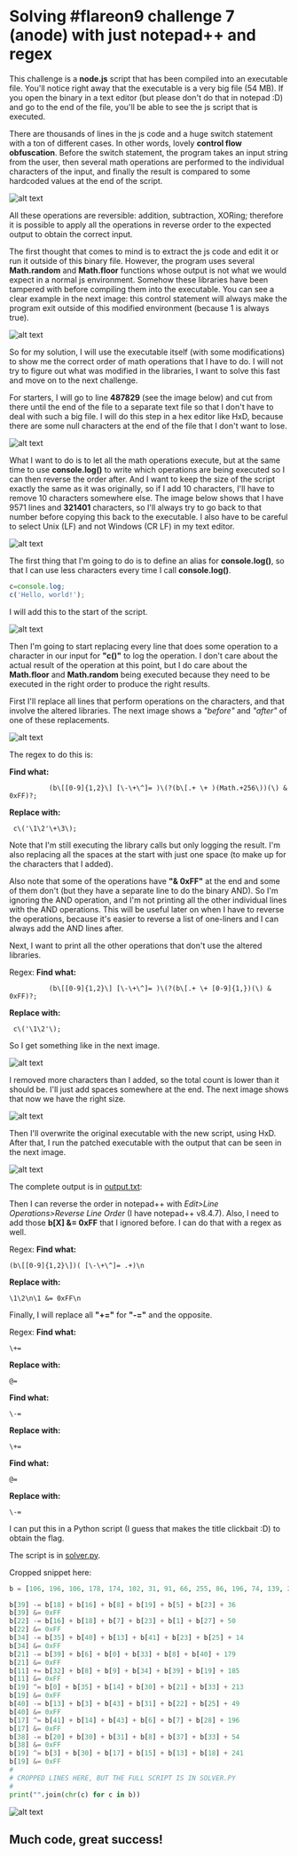 # Solving #flareon9 challenge 7 (anode) with just notepad++ and regex

This challenge is a **node.js** script that has been compiled into an executable file. You'll notice right away that the executable is a very big file (54 MB). If you open the binary in a text editor (but please don't do that in notepad :D) and go to the end of the file, you'll be able to see the js script that is executed.

There are thousands of lines in the js code and a huge switch statement with a ton of different cases. In other words, lovely **control flow obfuscation**. Before the switch statement, the program takes an input string from the user, then several math operations are performed to the individual characters of the input, and finally the result is compared to some hardcoded values at the end of the script.

![alt text](https://github.com/pr0li/flareon9writeup/blob/main/challenge7/img/01.png "First look at the script at the end of the binary file")

All these operations are reversible: addition, subtraction, XORing; therefore it is possible to apply all the operations in reverse order to the expected output to obtain the correct input.

The first thought that comes to mind is to extract the js code and edit it or run it outside of this binary file. However, the program uses several **Math.random** and **Math.floor** functions whose output is not what we would expect in a normal js environment. Somehow these libraries have been tampered with before compiling them into the executable. You can see a clear example in the next image: this control statement will always make the program exit outside of this modified environment (because 1 is always true).

![alt text](https://github.com/pr0li/flareon9writeup/blob/main/challenge7/img/02.png "Example of a control statement with altered result")

So for my solution, I will use the executable itself (with some modifications) to show me the correct order of math operations that I have to do. I will not try to figure out what was modified in the libraries, I want to solve this fast and move on to the next challenge.

For starters, I will go to line **487829** (see the image below) and cut from there until the end of the file to a separate text file so that I don't have to deal with such a big file. I will do this step in a hex editor like HxD, because there are some null characters at the end of the file that I don't want to lose.

![alt text](https://github.com/pr0li/flareon9writeup/blob/main/challenge7/img/03.png "Start of the script where we will do replacements")

What I want to do is to let all the math operations execute, but at the same time to use **console.log()** to write which operations are being executed so I can then reverse the order after. And I want to keep the size of the script exactly the same as it was originally, so if I add 10 characters, I'll have to remove 10 characters somewhere else. The image below shows that I have 9571 lines and **321401** characters, so I'll always try to go back to that number before copying this back to the executable. I also have to be careful to select Unix (LF) and not Windows (CR LF) in my text editor.

![alt text](https://github.com/pr0li/flareon9writeup/blob/main/challenge7/img/04.png "Original size of the script")

The first thing that I'm going to do is to define an alias for **console.log()**, so that I can use less characters every time I call **console.log()**.

```javascript
c=console.log;
c('Hello, world!');
```

I will add this to the start of the script.

![alt text](https://github.com/pr0li/flareon9writeup/blob/main/challenge7/img/05.png "Added alias for console.log to the script")

Then I'm going to start replacing every line that does some operation to a character in our input for **"c()"** to log the operation. I don't care about the actual result of the operation at this point, but I do care about the **Math.floor** and **Math.random** being executed because they need to be executed in the right order to produce the right results.

First I'll replace all lines that perform operations on the characters, and that involve the altered libraries. The next image shows a *"before"* and *"after"* of one of these replacements.

![alt text](https://github.com/pr0li/flareon9writeup/blob/main/challenge7/img/06.png "Before and after the replaced lines")

The regex to do this is:

**Find what:**
```
          (b\[[0-9]{1,2}\] [\-\+\^]= )\(?(b\[.+ \+ )(Math.+256\))(\) & 0xFF)?;
```
**Replace with:**
```
 c\('\1\2'\+\3\);
```
Note that I'm still executing the library calls but only logging the result. I'm also replacing all the spaces at the start with just one space (to make up for the characters that I added).

Also note that some of the operations have **"& 0xFF"** at the end and some of them don't (but they have a separate line to do the binary AND). So I'm ignoring the AND operation, and I'm not printing all the other individual lines with the AND operations. This will be useful later on when I have to reverse the operations, because it's easier to reverse a list of one-liners and I can always add the AND lines after.

Next, I want to print all the other operations that don't use the altered libraries.

Regex:
**Find what:**
```
          (b\[[0-9]{1,2}\] [\-\+\^]= )\(?(b\[.+ \+ [0-9]{1,})(\) & 0xFF)?;
```
**Replace with:**
```
 c\('\1\2'\);
```
So I get something like in the next image.

![alt text](https://github.com/pr0li/flareon9writeup/blob/main/challenge7/img/07.png "Script after more replacements")

I removed more characters than I added, so the total count is lower than it should be. I'll just add spaces somewhere at the end. The next image shows that now we have the right size.

![alt text](https://github.com/pr0li/flareon9writeup/blob/main/challenge7/img/08.png "We have the same size after the replacements")

Then I'll overwrite the original executable with the new script, using HxD. After that, I run the patched executable with the output that can be seen in the next image.

![alt text](https://github.com/pr0li/flareon9writeup/blob/main/challenge7/img/09.png "Execution of the patched binary")

The complete output is in [output.txt](https://github.com/pr0li/flareon9writeup/blob/main/challenge7/output.txt):

Then I can reverse the order in notepad++ with *Edit>Line Operations>Reverse Line Order* (I have notepad++ v8.4.7). Also, I need to add those **b[X] &= 0xFF** that I ignored before. I can do that with a regex as well.

Regex:
**Find what:**
```
(b\[[0-9]{1,2}\])( [\-\+\^]= .+)\n
```
**Replace with:**
```
\1\2\n\1 &= 0xFF\n
```

Finally, I will replace all **"+="** for **"-="** and the opposite.

Regex:
**Find what:**
```
\+=
```
**Replace with:**
```
@=
```

**Find what:**
```
\-=
```
**Replace with:**
```
\+=
```

**Find what:**
```
@=
```
**Replace with:**
```
\-=
```

I can put this in a Python script (I guess that makes the title clickbait :D) to obtain the flag.

The script is in [solver.py](https://github.com/pr0li/flareon9writeup/blob/main/challenge7/solver.py).

Cropped snippet here:
```python
b = [106, 196, 106, 178, 174, 102, 31, 91, 66, 255, 86, 196, 74, 139, 219, 166, 106, 4, 211, 68, 227, 72, 156, 38, 239, 153, 223, 225, 73, 171, 51, 4, 234, 50, 207, 82, 18, 111, 180, 212, 81, 189, 73, 76]

b[39] -= b[18] + b[16] + b[8] + b[19] + b[5] + b[23] + 36
b[39] &= 0xFF
b[22] -= b[16] + b[18] + b[7] + b[23] + b[1] + b[27] + 50
b[22] &= 0xFF
b[34] -= b[35] + b[40] + b[13] + b[41] + b[23] + b[25] + 14
b[34] &= 0xFF
b[21] -= b[39] + b[6] + b[0] + b[33] + b[8] + b[40] + 179
b[21] &= 0xFF
b[11] += b[32] + b[8] + b[9] + b[34] + b[39] + b[19] + 185
b[11] &= 0xFF
b[19] ^= b[0] + b[35] + b[14] + b[30] + b[21] + b[33] + 213
b[19] &= 0xFF
b[40] -= b[13] + b[3] + b[43] + b[31] + b[22] + b[25] + 49
b[40] &= 0xFF
b[17] ^= b[41] + b[14] + b[43] + b[6] + b[7] + b[28] + 196
b[17] &= 0xFF
b[38] -= b[20] + b[30] + b[31] + b[8] + b[37] + b[33] + 54
b[38] &= 0xFF
b[19] ^= b[3] + b[30] + b[17] + b[15] + b[13] + b[18] + 241
b[19] &= 0xFF
#
# CROPPED LINES HERE, BUT THE FULL SCRIPT IS IN SOLVER.PY
#
print("".join(chr(c) for c in b))
```

![alt text](https://github.com/pr0li/flareon9writeup/blob/main/challenge7/img/10.png "Running the script to obtain the flag")

## Much code, great success!
